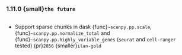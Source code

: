### 1.11.0 {small}`the future`

```{rubric} Features
```
* Support sparse chunks in dask {func}`~scanpy.pp.scale`, {func}`~scanpy.pp.normalize_total` and {func}`~scanpy.pp.highly_variable_genes` (`seurat` and `cell-ranger` tested) {pr}`2856` {smaller}`ilan-gold`

```{rubric} Docs
```

```{rubric} Bug fixes
```

```{rubric} Deprecations
```
